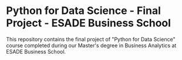 # Python for Data Science - Final Project - ESADE Business School

This repository contains the final project of "Python for Data Science" course completed during our Master's degree in Business Analytics at ESADE Business School.